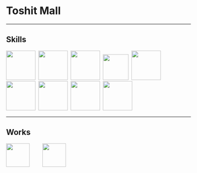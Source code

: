 # Toshit Mall

***

## Skills

<img src= "https://image.flaticon.com/icons/svg/888/888859.svg" width= "80px" height= "80px" />&nbsp;
<img src= "https://image.flaticon.com/icons/svg/888/888847.svg" width= "80px" height= "80px" />&nbsp;
<img src= "https://cdn.worldvectorlogo.com/logos/sass-1.svg" width= "auto" height= "80px" />&nbsp;
<img src= "https://image.flaticon.com/icons/svg/1199/1199124.svg" width= "70px" height= "70px" />&nbsp;
<img src= "https://cdn.iconscout.com/icon/free/png-256/vuejs-1175052.png" width= "80px" height= "80px" />&nbsp;
<img src= "https://citywebconsultants.co.uk/sites/default/files/inline-images/nodejs.png" width= "80px" height= "80px" />&nbsp;
<img src= "https://toppng.com/uploads/preview/9kib-354x415-unnamed-mongodb-logo-sv-11562860723mgempnmrq3.png" width= "80px" height= "80px" />&nbsp;
<img src= "https://www.pngfind.com/pngs/m/136-1363736_express-js-icon-png-transparent-png.png" width= "auto" height= "80px" />&nbsp;
<img src= "https://image.flaticon.com/icons/svg/226/226777.svg" width= "80px" height= "80px" />&nbsp;

***

## Works

<a href= "https://webd-t31.github.io/aim/" target= "_blank" style= "text-decoration:none;color:black;">
<img src= "https://4vector.com/i/free-vector-crosshairs-clip-art_105823_Crosshairs_clip_art_medium.png" width= 64 height= 64 />
</a>
&nbsp;&nbsp;&nbsp;&nbsp;&nbsp;&nbsp;&nbsp;
<a href= "https://webd-t31.github.io/logo-turtle/" target= "_blank" style= "text-decoration:none;color:black;">
<img src= "https://i.pinimg.com/originals/ec/4f/2a/ec4f2a00e1b6aaae72ab0172f79f6e37.png" width= 64 />
